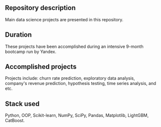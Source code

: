 ## Repository description
Main data science projects are presented in this repository.
## Duration
These projects have been accomplished during an intensive 9-month bootcamp run by Yandex.
## Accomplished projects
Projects include: churn rate prediction, exploratory data analysis, company's revenue prediction, hypothesis testing, time series analysis, and etc.  
## Stack used
Python, OOP, Scikit-learn, NumPy, SciPy, Pandas, Matplotlib, LightGBM, CatBoost.
